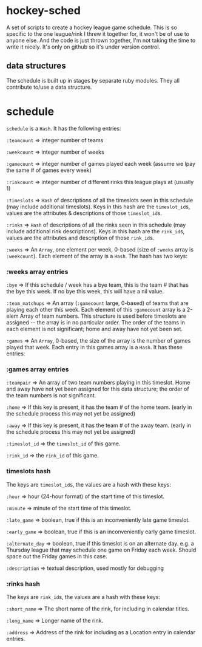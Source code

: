 # hockey-sched
A set of scripts to create a hockey league game schedule.  This is so specific to the one league/rink I threw it together for, 
it won't be of use to anyone else.  And the code is just thrown together, I'm not taking the time to write it nicely.  It's only
on github so it's under version control.

## data structures

The schedule is built up in stages by separate ruby modules.  They all contribute to/use a data structure.  

# schedule

`schedule` is a `Hash`.  It has the following entries:

`:teamcount` => integer number of teams

`:weekcount` => integer number of weeks

`:gamecount` => integer number of games played each week (assume we lpay the same # of games every week)

`:rinkcount` => integer number of different rinks this league plays at (usually 1)

`:timeslots` => `Hash` of descriptions of all the timeslots seen in this schedule (may include additional timeslots).  Keys in this hash are the `timeslot_id`s, values are the attributes & descriptions of those `timeslot_id`s.

`:rinks` => `Hash` of descriptions of all the rinks seen in this schedule (may include additional rink descriptions).  Keys in this hash are the `rink_id`s, values are the attributes and description of those `rink_id`s.

`:weeks` => An `Array`, one element per week, 0-based (size of `:weeks` array is `:weekcount`).  Each element of the array is a `Hash`.  The hash has two keys:

### :weeks array entries

`:bye` => If this schedule / week has a bye team, this is the team # that has the bye this week. If no bye this week, this will have a nil value.

`:team_matchups` => An array (`:gamecount` large, 0-based) of teams that are playing each other this week.  Each element of this `:gamecount` array is a 2-elem Array of team numbers. This structure is used before timeslots are assigned -- the array is in no particular order.  The order of the teams in each element is not significant; home and away have not yet been set.

`:games` => An  `Array`, 0-based, the size of the array is the number of games played that week.  Each entry in this games array is a `Hash`.  It has these entries:

### :games array entries

`:teampair` => An array of two team numbers playing in this timeslot.  Home and away have not yet been assigned for this data structure; the order of the team numbers is not significant.

`:home` => If this key is present, it has the team # of the home team. (early in the schedule process this may not yet be assigned)

`:away` => If this key is present, it has the team # of the away team. (early in the schedule process this may not yet be assigned)

`:timeslot_id` => the `timeslot_id` of this game.

`:rink_id` => the `rink_id` of this game.


### timeslots hash

The keys are `timeslot_id`s, the values are a hash with these keys:

`:hour` => hour (24-hour format) of the start time of this timeslot.

`:minute` => minute of the start time of this timeslot.

`:late_game` => boolean, true if this is an inconveniently late game timeslot.

`:early_game` => boolean, true if this is an inconveniently early game timeslot.

`:alternate_day` => boolean, true if this timeslot is on an alternate day.  e.g. a Thursday league that may schedule one game on Friday each week.  Should space out the Friday games in this case.

`:description` => textual description, used mostly for debugging

### :rinks hash

The keys are `rink_id`s, the values are a hash with these keys:

`:short_name` => The short name of the rink, for including in calendar titles.

`:long_name` => Longer name of the rink.

`:address` => Address of the rink for including as a Location entry in calendar entries.